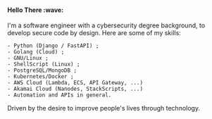<h4 align="left">Hello There :wave:	</h4>
<p align="left">
  
I'm a software engineer with a cybersecurity degree background, to develop secure code by design. Here are some of my skills:
  
    - Python (Django / FastAPI) ;
    - Golang (Cloud) ;
    - GNU/Linux ; 
    - ShellScript (Linux) ; 
    - PostgreSQL/MongoDB ; 
    - Kubernetes/Docker ; 
    - AWS Cloud (Lambda, ECS, API Gateway, ...)
    - Akamai Cloud (Nanodes, StackScripts, ...) 
    - Automation and APIs in general. 

Driven by the desire to improve people's lives through technology.
</p> 
